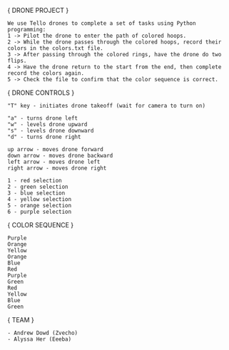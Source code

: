 { DRONE PROJECT }

    We use Tello drones to complete a set of tasks using Python programming:
    1 -> Pilot the drone to enter the path of colored hoops.
    2 -> While the drone passes through the colored hoops, record their colors in the colors.txt file.
    3 -> After passing through the colored rings, have the drone do two flips.
    4 -> Have the drone return to the start from the end, then complete record the colors again.
    5 -> Check the file to confirm that the color sequence is correct.

{ DRONE CONTROLS }

    "T" key - initiates drone takeoff (wait for camera to turn on)
    
    "a" - turns drone left
    "w" - levels drone upward
    "s" - levels drone downward
    "d" - turns drone right

    up arrow - moves drone forward
    down arrow - moves drone backward
    left arrow - moves drone left
    right arrow - moves drone right

    1 - red selection
    2 - green selection
    3 - blue selection
    4 - yellow selection
    5 - orange selection
    6 - purple selection

{ COLOR SEQUENCE }

    Purple
    Orange
    Yellow
    Orange
    Blue
    Red
    Purple
    Green
    Red
    Yellow
    Blue
    Green

{ TEAM }

    - Andrew Dowd (Zvecho)
    - Alyssa Her (Eeeba)
    
